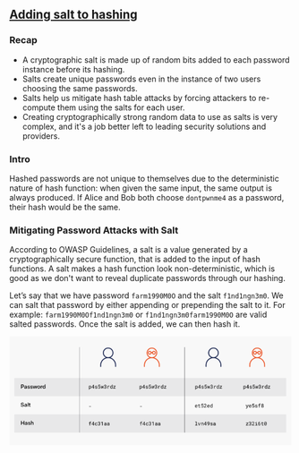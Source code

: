 ## [Adding salt to hashing](https://auth0.com/blog/adding-salt-to-hashing-a-better-way-to-store-passwords/)

### Recap

- A cryptographic salt is made up of random bits added to each password instance before its hashing.
- Salts create unique passwords even in the instance of two users choosing the same passwords.
- Salts help us mitigate hash table attacks by forcing attackers to re-compute them using the salts for each user.
- Creating cryptographically strong random data to use as salts is very complex, and it's a job better
  left to leading security solutions and providers.

### Intro

Hashed passwords are not unique to themselves due to the deterministic nature of hash function:
when given the same input, the same output is always produced. If Alice and Bob both choose
`dontpwnme4` as a password, their hash would be the same.

### Mitigating Password Attacks with Salt

According to OWASP Guidelines, a salt is a value generated by a cryptographically secure function, that is added to 
the input of hash functions. A salt makes a hash function look non-deterministic, which is good as we don't want to 
reveal duplicate passwords through our hashing.

Let’s say that we have password `farm1990M0O` and the salt `f1nd1ngn3m0`. We can salt that password by either 
appending or prepending the salt to it. For example: `farm1990M0Of1nd1ngn3m0` or `f1nd1ngn3m0farm1990M0O` are valid 
salted passwords. Once the salt is added, we can then hash it.

![img.png](saltVsHashAlone.png)



































